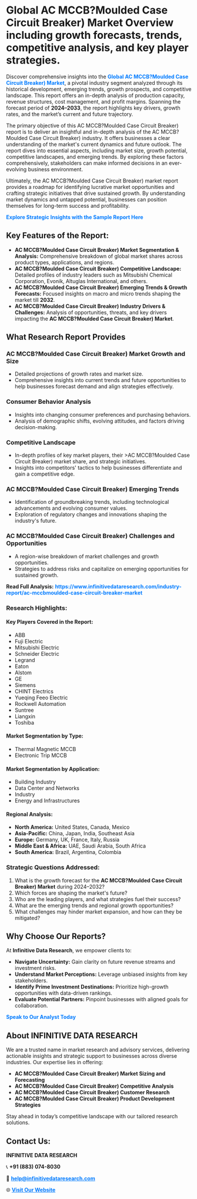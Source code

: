 <h1>Global AC MCCB?Moulded Case Circuit Breaker) Market Overview including growth forecasts, trends, competitive analysis, and key player strategies.</h1>
<p>
Discover comprehensive insights into the 
<a href="https://www.infinitivedataresearch.com/industry-report/ac-mccbmoulded-case-circuit-breaker-market" rel="dofollow" style="color: #007BFF; text-decoration: none;"><strong>Global AC MCCB?Moulded Case Circuit Breaker) Market</strong></a>, a pivotal industry segment analyzed through its historical development, emerging trends, growth prospects, and competitive landscape. This report offers an in-depth analysis of production capacity, revenue structures, cost management, and profit margins. Spanning the forecast period of <strong>2024–2033</strong>, the report highlights key drivers, growth rates, and the market’s current and future trajectory.
</p>
<p>
The primary objective of this AC MCCB?Moulded Case Circuit Breaker) report is to deliver an insightful and in-depth analysis of the AC MCCB?Moulded Case Circuit Breaker) industry. It offers businesses a clear understanding of the market's current dynamics and future outlook. The report dives into essential aspects, including market size, growth potential, competitive landscapes, and emerging trends. By exploring these factors comprehensively, stakeholders can make informed decisions in an ever-evolving business environment.
</p>
<p>
Ultimately, the AC MCCB?Moulded Case Circuit Breaker) market report provides a roadmap for identifying lucrative market opportunities and crafting strategic initiatives that drive sustained growth. By understanding market dynamics and untapped potential, businesses can position themselves for long-term success and profitability.
</p>
<p>
<a href="https://www.infinitivedataresearch.com/request-sample/reportId=107183" style="color: #007BFF; text-decoration: none;"><strong>Explore Strategic Insights with the Sample Report Here</strong></a>
</p>

<h2>Key Features of the Report:</h2>
<ul>
<li><strong>AC MCCB?Moulded Case Circuit Breaker) Market Segmentation & Analysis:</strong> Comprehensive breakdown of global market shares across product types, applications, and regions.</li>
<li><strong>AC MCCB?Moulded Case Circuit Breaker) Competitive Landscape:</strong> Detailed profiles of industry leaders such as Mitsubishi Chemical Corporation, Evonik, Altuglas International, and others.</li>
<li><strong>AC MCCB?Moulded Case Circuit Breaker) Emerging Trends & Growth Forecasts:</strong> Focused insights on macro and micro trends shaping the market till <strong>2032</strong>.</li>
<li><strong>AC MCCB?Moulded Case Circuit Breaker) Industry Drivers & Challenges:</strong> Analysis of opportunities, threats, and key drivers impacting the <strong>AC MCCB?Moulded Case Circuit Breaker) Market</strong>.</li>
</ul>

<h2>What Research Report Provides</h2>
<h3>AC MCCB?Moulded Case Circuit Breaker) Market Growth and Size</h3>
<ul>
<li>Detailed projections of growth rates and market size.</li>
<li>Comprehensive insights into current trends and future opportunities to help businesses forecast demand and align strategies effectively.</li>
</ul>

<h3>Consumer Behavior Analysis</h3>
<ul>
<li>Insights into changing consumer preferences and purchasing behaviors.</li>
<li>Analysis of demographic shifts, evolving attitudes, and factors driving decision-making.</li>
</ul>

<h3>Competitive Landscape</h3>
<ul>
<li>In-depth profiles of key market players, their >AC MCCB?Moulded Case Circuit Breaker) market share, and strategic initiatives.</li>
<li>Insights into competitors' tactics to help businesses differentiate and gain a competitive edge.</li>
</ul>

<h3>AC MCCB?Moulded Case Circuit Breaker) Emerging Trends</h3>
<ul>
<li>Identification of groundbreaking trends, including technological advancements and evolving consumer values.</li>
<li>Exploration of regulatory changes and innovations shaping the industry's future.</li>
</ul>

<h3>AC MCCB?Moulded Case Circuit Breaker) Challenges and Opportunities</h3>
<ul>
<li>A region-wise breakdown of market challenges and growth opportunities.</li>
<li>Strategies to address risks and capitalize on emerging opportunities for sustained growth.</li>
</ul>
<p><strong>Read Full Analysis:</strong> <a href="https://www.infinitivedataresearch.com/industry-report/ac-mccbmoulded-case-circuit-breaker-market" rel="dofollow" style="color: #007BFF; text-decoration: none;"><strong>https://www.infinitivedataresearch.com/industry-report/ac-mccbmoulded-case-circuit-breaker-market</strong></a></p>
<h3>Research Highlights:</h3>
<h4>Key Players Covered in the Report:</h4>
<ul><li>ABB</li><li>Fuji Electric</li><li>Mitsubishi Electric</li><li>Schneider Electric</li><li>Legrand</li><li>Eaton</li><li>Alstom</li><li>GE</li><li>Siemens</li><li>CHINT Electrics</li><li>Yueqing Feeo Electric</li><li>Rockwell Automation</li><li>Suntree</li><li>Liangxin</li><li>Toshiba</li></ul>
<h4>Market Segmentation by Type:</h4>
<ul><li>Thermal Magnetic MCCB</li><li>Electronic Trip MCCB</li></ul>
<h4>Market Segmentation by Application:</h4>
<ul><li>Building Industry</li><li>Data Center and Networks</li><li>Industry</li><li>Energy and Infrastructures</li></ul>

<h4>Regional Analysis:</h4>
<ul>
<li><strong>North America:</strong> United States, Canada, Mexico</li>
<li><strong>Asia-Pacific:</strong> China, Japan, India, Southeast Asia</li>
<li><strong>Europe:</strong> Germany, UK, France, Italy, Russia</li>
<li><strong>Middle East & Africa:</strong> UAE, Saudi Arabia, South Africa</li>
<li><strong>South America:</strong> Brazil, Argentina, Colombia</li>
</ul>

<h3>Strategic Questions Addressed:</h3>
<ol>
<li>What is the growth forecast for the <strong>AC MCCB?Moulded Case Circuit Breaker) Market</strong> during 2024–2032?</li>
<li>Which forces are shaping the market's future?</li>
<li>Who are the leading players, and what strategies fuel their success?</li>
<li>What are the emerging trends and regional growth opportunities?</li>
<li>What challenges may hinder market expansion, and how can they be mitigated?</li>
</ol>

<h2>Why Choose Our Reports?</h2>
<p>At <strong>Infinitive Data Research</strong>, we empower clients to:</p>
<ul>
<li><strong>Navigate Uncertainty:</strong> Gain clarity on future revenue streams and investment risks.</li>
<li><strong>Understand Market Perceptions:</strong> Leverage unbiased insights from key stakeholders.</li>
<li><strong>Identify Prime Investment Destinations:</strong> Prioritize high-growth opportunities with data-driven rankings.</li>
<li><strong>Evaluate Potential Partners:</strong> Pinpoint businesses with aligned goals for collaboration.</li>
</ul>
<p><a href="https://www.infinitivedataresearch.com/industry-report/ac-mccbmoulded-case-circuit-breaker-market" rel="dofollow" style="color: #007BFF; text-decoration: none;"><strong>Speak to Our Analyst Today</strong></a></p>

<h2>About INFINITIVE DATA RESEARCH</h2>
<p>We are a trusted name in market research and advisory services, delivering actionable insights and strategic support to businesses across diverse industries. Our expertise lies in offering:</p>
<ul>
<li><strong>AC MCCB?Moulded Case Circuit Breaker) Market Sizing and Forecasting</strong></li>
<li><strong>AC MCCB?Moulded Case Circuit Breaker) Competitive Analysis</strong></li>
<li><strong>AC MCCB?Moulded Case Circuit Breaker) Customer Research</strong></li>
<li><strong>AC MCCB?Moulded Case Circuit Breaker) Product Development Strategies</strong></li>
</ul>
<p>Stay ahead in today’s competitive landscape with our tailored research solutions.</p>

<h2>Contact Us:</h2>
<p><strong>INFINITIVE DATA RESEARCH</strong></p>
<p>📞 <strong>+91 (883) 074-8030</strong></p>
<p>📧 <strong><a href="mailto:help@infinitivedataresearch.com" style="color: #007BFF;">help@infinitivedataresearch.com</a></strong></p>
<p>🌐 <strong><a href="https://www.infinitivedataresearch.com" rel="dofollow" style="color: #007BFF;">Visit Our Website</a></strong></p>